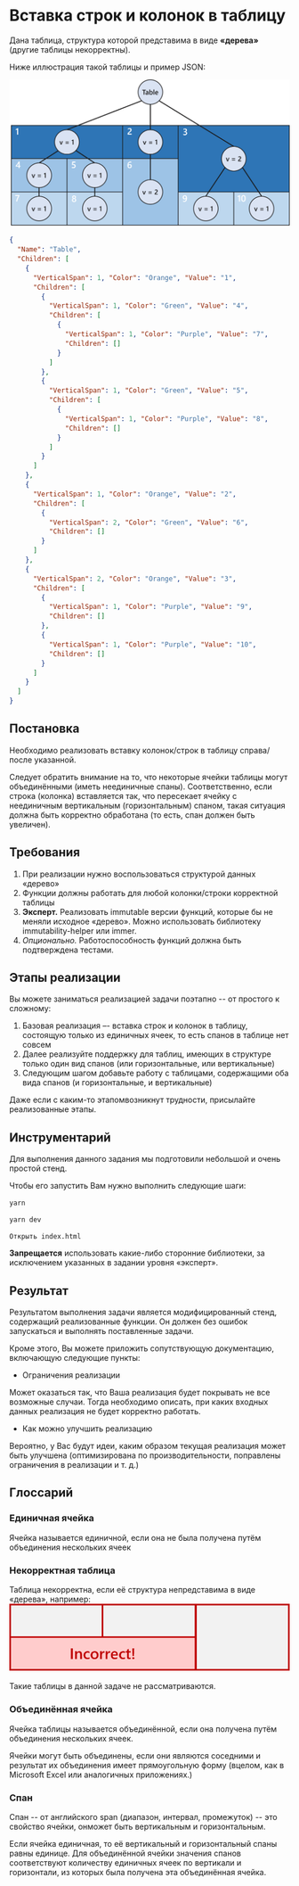 # Вставка строк и колонок в таблицу
Дана таблица, структура которой представима в виде **«дерева»** (другие таблицы некорректны).

Ниже иллюстрация такой таблицы и пример JSON:

![Пример таблицы](/images/tree-table.png)

```json
{
  "Name": "Table",
  "Children": [
    {
      "VerticalSpan": 1, "Color": "Orange", "Value": "1",
      "Children": [
        {
          "VerticalSpan": 1, "Color": "Green", "Value": "4",
          "Children": [
            {
              "VerticalSpan": 1, "Color": "Purple", "Value": "7",
              "Children": []
            }
          ]
        },
        {
          "VerticalSpan": 1, "Color": "Green", "Value": "5",
          "Children": [
            {
              "VerticalSpan": 1, "Color": "Purple", "Value": "8",
              "Children": []
            }
          ]
        }
      ]
    },
    {
      "VerticalSpan": 1, "Color": "Orange", "Value": "2",
      "Children": [
        {
          "VerticalSpan": 2, "Color": "Green", "Value": "6",
          "Children": []
        }
      ]
    },
    {
      "VerticalSpan": 2, "Color": "Orange", "Value": "3",
      "Children": [
        {
          "VerticalSpan": 1, "Color": "Purple", "Value": "9",
          "Children": []
        },
        {
          "VerticalSpan": 1, "Color": "Purple", "Value": "10",
          "Children": []
        }
      ]
    }
  ]
}
```
## Постановка
Необходимо реализовать вставку колонок/строк в таблицу справа/после указанной.

Следует обратить внимание на то, что некоторые ячейки таблицы могут объединёнными (иметь неединичные спаны). Соответственно, если строка (колонка) вставляется так, что пересекает ячейку с неединичным вертикальным (горизонтальным) спаном, такая ситуация должна быть корректно обработана (то есть, спан должен быть увеличен).

## Требования
1. При реализации нужно воспользоваться структурой данных «дерево»
2. Функции должны работать для любой колонки/строки корректной таблицы
3. **Эксперт.** Реализовать immutable версии функций, которые бы не меняли исходное «дерево». Можно использовать библиотеку immutability-helper или immer.
4. *Опционально.* Работоспособность функций должна быть подтверждена тестами.

## Этапы реализации
Вы можете заниматься реализацией задачи поэтапно -- от простого к сложному:
1. Базовая реализация –- вставка строк и колонок в таблицу, состоящую только из единичных ячеек, то есть спанов в таблице нет совсем
2. Далее реализуйте поддержку для таблиц, имеющих в структуре только один вид спанов (или горизонтальные, или вертикальные)
3. Следующим шагом добавьте работу с таблицами, содержащими оба вида спанов (и горизонтальные, и вертикальные)

Даже если с каким-то этапомвозникнут трудности, присылайте реализованные этапы.

## Инструментарий
Для выполнения данного задания мы подготовили небольшой и очень простой стенд.

Чтобы его запустить Вам нужно выполнить следующие шаги:
```
yarn
```
```
yarn dev
```
```
Открыть index.html
```

**Запрещается** использовать какие-либо сторонние библиотеки, за исключением указанных в задании уровня «эксперт».

## Результат
Результатом выполнения задачи является модифицированный стенд, содержащий реализованные функции. Он должен без ошибок запускаться и выполнять поставленные задачи.

Кроме этого, Вы можете приложить сопутствующую документацию, включающую следующие пункты:

+ Ограничения реализации

Может оказаться так, что Ваша реализация будет покрывать не все возможные случаи. Тогда необходимо описать, при каких входных данных реализация не будет корректно работать.

+ Как можно улучшить реализацию

Вероятно, у Вас будут идеи, каким образом текущая реализация может быть улучшена (оптимизирована по производительности, поправлены ограничения в реализации и т. д.)

## Глоссарий
### Единичная ячейка
Ячейка называется единичной, если она не была получена путём объединения нескольких ячеек
### Некорректная таблица
Таблица некорректна, если её структура непредставима в виде «дерева», например:
![Пример таблицы](/images/incorrect.png)

Такие таблицы в данной задаче не рассматриваются.

### Объединённая ячейка
Ячейка таблицы называется объединённой, если она получена путём объединения нескольких ячеек.

Ячейки могут быть объединены, если они являются соседними и результат их объединения имеет прямоугольную форму (вцелом, как в Microsoft Excel или аналогичных приложениях.)

### Спан
Спан -- от английского span (диапазон, интервал, промежуток) -- это свойство ячейки, онможет быть вертикальным и горизонтальным.

Если ячейка единичная, то её вертикальный и горизонтальный спаны равны единице. Для объединённой ячейки значения спанов соответствуют количеству единичных ячеек по вертикали и горизонтали, из которых была получена эта объединённая ячейка.